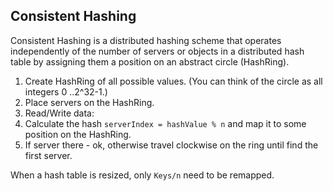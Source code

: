 Consistent Hashing
-

Consistent Hashing is a distributed hashing scheme
that operates independently of the number of servers or objects in a distributed hash table
by assigning them a position on an abstract circle (HashRing).

1. Create HashRing of all possible values.
   (You can think of the circle as all integers 0 ..2^32-1.)
2. Place servers on the HashRing.
3. Read/Write data:
  1. Calculate the hash `serverIndex = hashValue % n` and map it to some position on the HashRing.
  2. If server there - ok, otherwise travel clockwise on the ring until find the first server.

When a hash table is resized, only `Keys/n` need to be remapped.
